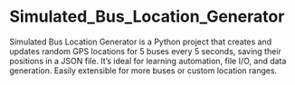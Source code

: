 # Simulated_Bus_Location_Generator
Simulated Bus Location Generator is a Python project that creates and updates random GPS locations for 5 buses every 5 seconds, saving their positions in a JSON file. It’s ideal for learning automation, file I/O, and data generation. Easily extensible for more buses or custom location ranges. 

